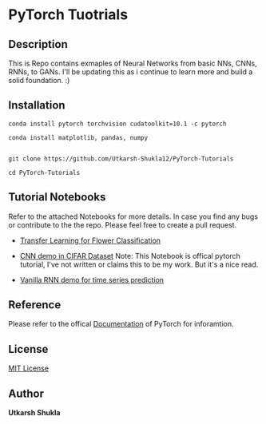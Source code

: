 # PyTorch Tuotrials

## Description

This is Repo contains exmaples of Neural Networks from basic NNs, CNNs, RNNs, to GANs. I'll be updating this as i continue to learn more and build
a solid foundation. :)

## Installation
```
conda install pytorch torchvision cudatoolkit=10.1 -c pytorch

conda install matplotlib, pandas, numpy


git clone https://github.com/Utkarsh-Shukla12/PyTorch-Tutorials

cd PyTorch-Tutorials

```

## Tutorial Notebooks

Refer to the attached Notebooks for more details. In case you find any bugs or contribute to the the repo. Please feel free to create a pull request.

* [Transfer Learning for Flower Classification](https://github.com/Utkarsh-Shukla12/PyTorch-Tutorials/blob/master/FlowerClassifier.ipynb)

* [CNN demo in CIFAR Dataset](https://github.com/Utkarsh-Shukla12/PyTorch-Tutorials/blob/master/cifar10_tutorial.ipynb)
Note: This Notebook is offical pytorch tutorial, I've not written or claims this to be my work. But it's a nice read.

* [Vanilla RNN demo for time series prediction](https://github.com/Utkarsh-Shukla12/PyTorch-Tutorials/blob/master/Simple_RNN_Example.ipynb)

## Reference

Please refer to the offical [Documentation](https://pytorch.org/docs/stable/index.html) of PyTorch for inforamtion.

## License

[MIT License](https://en.wikipedia.org/wiki/MIT_License)

## Author 
**Utkarsh Shukla**
